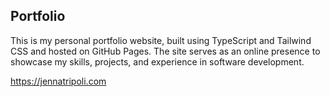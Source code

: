 ## Portfolio

This is my personal portfolio website, built using TypeScript and Tailwind CSS and hosted on GitHub Pages. The site serves as an online presence to showcase my skills, projects, and experience in software development.

https://jennatripoli.com
